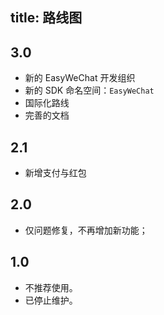 title: 路线图
---

## 3.0

- 新的 EasyWeChat 开发组织
- 新的 SDK 命名空间：`EasyWeChat`
- 国际化路线
- 完善的文档

## 2.1

- 新增支付与红包

## 2.0

- 仅问题修复，不再增加新功能；

## 1.0

- 不推荐使用。
- 已停止维护。
